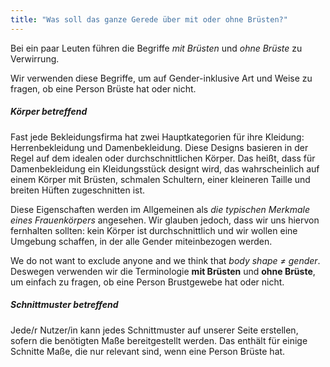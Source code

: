 ```yaml
---
title: "Was soll das ganze Gerede über mit oder ohne Brüsten?"
---
```


Bei ein paar Leuten führen die Begriffe _mit Brüsten_ und _ohne Brüste_ zu Verwirrung.

Wir verwenden diese Begriffe, um auf Gender-inklusive Art und Weise zu fragen, ob eine Person Brüste hat oder nicht.

##### Körper betreffend
Fast jede Bekleidungsfirma hat zwei Hauptkategorien für ihre Kleidung: Herrenbekleidung und Damenbekleidung. Diese Designs basieren in der Regel auf dem idealen oder durchschnittlichen Körper. Das heißt, dass für Damenbekleidung ein Kleidungsstück designt wird, das wahrscheinlich auf einem Körper mit Brüsten, schmalen Schultern, einer kleineren Taille und breiten Hüften zugeschnitten ist.

Diese Eigenschaften werden im Allgemeinen als _die typischen Merkmale eines Frauenkörpers_ angesehen. Wir glauben jedoch, dass wir uns hiervon fernhalten sollten: kein Körper ist durchschnittlich und wir wollen eine Umgebung schaffen, in der alle Gender miteinbezogen werden.

We do not want to exclude anyone and we think that _body shape ≠ gender_. Deswegen verwenden wir die Terminologie **mit Brüsten** und **ohne Brüste**, um einfach zu fragen, ob eine Person Brustgewebe hat oder nicht.

##### Schnittmuster betreffend
Jede/r Nutzer/in kann jedes Schnittmuster auf unserer Seite erstellen, sofern die benötigten Maße bereitgestellt werden. Das enthält für einige Schnitte Maße, die nur relevant sind, wenn eine Person Brüste hat.



